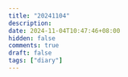 ```yaml
---
title: "20241104"
description: 
date: 2024-11-04T10:47:46+08:00
hidden: false
comments: true
draft: false
tags: ["diary"]
---
```

